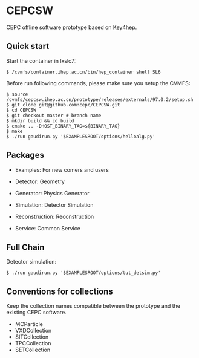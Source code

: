 # CEPCSW

CEPC offline software prototype based on [Key4hep](https://github.com/key4hep).

## Quick start

Start the container in lxslc7:
```
$ /cvmfs/container.ihep.ac.cn/bin/hep_container shell SL6
```

Before run following commands, please make sure you setup the CVMFS:

```
$ source /cvmfs/cepcsw.ihep.ac.cn/prototype/releases/externals/97.0.2/setup.sh
$ git clone git@github.com:cepc/CEPCSW.git
$ cd CEPCSW
$ git checkout master # branch name
$ mkdir build && cd build
$ cmake .. -DHOST_BINARY_TAG=${BINARY_TAG}
$ make
$ ./run gaudirun.py '$EXAMPLESROOT/options/helloalg.py'
```

## Packages

* Examples: For new comers and users

* Detector: Geometry

* Generator: Physics Generator

* Simulation: Detector Simulation

* Reconstruction: Reconstruction

* Service: Common Service

## Full Chain

Detector simulation: 
```
$ ./run gaudirun.py '$EXAMPLESROOT/options/tut_detsim.py'
```

## Conventions for collections
Keep the collection names compatible between the prototype and the existing CEPC software.

* MCParticle
* VXDCollection
* SITCollection
* TPCCollection
* SETCollection
